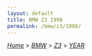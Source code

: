 ```yaml
---
layout: default
title: BMW Z3 1998
permalink: /bmw/z3/1998/
---
```

[*Home*](/) > [*BMW*](/bmw/) > [*Z3*](/bmw/z3/) > [*YEAR*](/bmw/z3/year/)
